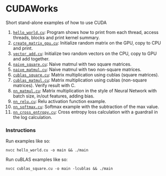 # CUDAWorks

Short stand-alone examples of how to use CUDA

1. [`hello_world.cu`](hello_world.cu): Program shows how to print from each thread, access threads, blocks and print kernel summary.
2. [`create_matrix_gpu.cu`](create_matrix_gpu.cu): Initialize random matrix on the GPU, copy to CPU and print.
3. [`vector_add.cu`](vector_add.cu): Initialize two random vectors on the CPU, copy to GPU and add together.
4. [`naive_square.cu`](naive_square.cu): Naive matmul with two square matrices.
5. [`naive_matmul.cu`](naive_matmul.cu): Naive matmul with two non-square matrices.
6. [`cublas_square.cu`](cublas_square.cu): Matrix multiplication using cublas (square matrices).
7. [`cublas_matmul.cu`](cublas_matmul.cu): Matrix multiplication using cublas (non-square matrices). Verify result with C.
8. [`nn_matmul.cu`](nn_matmul.cu): Matrix multiplication in the style of Neural Network with batch size, in/out features, adding bias.
9. [`nn_relu.cu`](nn_relu.cu): Relu activation function example.
10. [`nn_softmax.cu`](nn_softmax.cu): Softmax example with the subtraction of the max value.
11. [`nn_cross_entropy.cu`](nn_cross_entropy.cu): Cross entropy loss calculation with a guardrail in the log calculation.

### Instructions

Run examples like so:
```
nvcc hello_world.cu -o main && ./main
```

Run cuBLAS examples like so:
```
nvcc cublas_square.cu -o main -lcublas && ./main
```